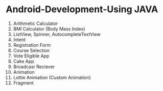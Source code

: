 # Android-Development-Using JAVA

1. Arithmetic Calculator<br>
2. BMI Calculator (Body Mass Index)<br>
3. ListView, Spinner, AutocompleteTextView<br>
4. Intent<br>
5. Registration Form<br>
6. Course Selection<br>
7. Vote Eligible App<br>
8. Cake App<br>
9. Broadcasr Reciever<br>
10. Animation<br>
11. Lottie Animation (Custom Animation)<br>
12. Fragment<br>
